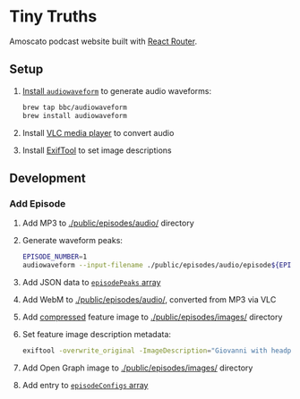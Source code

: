 # Tiny Truths

Amoscato podcast website built with [React Router](https://reactrouter.com/).

## Setup

1. [Install `audiowaveform`](https://github.com/bbc/audiowaveform?tab=readme-ov-file#installation) to generate audio waveforms:

   ```bash
   brew tap bbc/audiowaveform
   brew install audiowaveform
   ```

1. Install [VLC media player](https://www.videolan.org/vlc/) to convert audio

1. Install [ExifTool](https://exiftool.org/) to set image descriptions

## Development

### Add Episode

1. Add MP3 to [./public/episodes/audio/](./public/episodes/audio/) directory

1. Generate waveform peaks:

   ```bash
   EPISODE_NUMBER=1
   audiowaveform --input-filename ./public/episodes/audio/episode${EPISODE_NUMBER}.mp3 --output-filename ./app/episodes/waveforms/episode${EPISODE_NUMBER}.json --pixels-per-second 1 --bits 8
   ```

1. Add JSON data to [`episodePeaks` array](./app/episodes/waveforms/getAudioPeaks.ts)

1. Add WebM to [./public/episodes/audio/](./public/episodes/audio/), converted from MP3 via VLC

1. Add [compressed](https://tinypng.com/) feature image to [./public/episodes/images/](./public/episodes/images/) directory

1. Set feature image description metadata:

   ```bash
   exiftool -overwrite_original -ImageDescription="Giovanni with headphones" public/episodes/images/episode1.png
   ```

1. Add Open Graph image to [./public/episodes/images/](./public/episodes/images/) directory

1. Add entry to [`episodeConfigs` array](./app/episodes/utils/episodeConfigs.ts)
